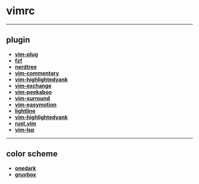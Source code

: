 # vimrc

------------------------
## plugin
- [**vim-plug**](https://github.com/junegunn/vim-plug)
- [**fzf**](https://github.com/junegunn/fzf.vim)
- [**nerdtree**](https://github.com/preservim/nerdtree)
- [**vim-commentary**](https://github.com/tpope/vim-commentary)
- [**vim-highlightedyank**](https://github.com/machakann/vim-highlightedyank)
- [**vim-exchange**](https://github.com/tommcdo/vim-exchange)
- [**vim-peekaboo**](https://github.com/junegunn/vim-peekaboo)
- [**vim-surround**](https://github.com/tpope/vim-surround)
- [**vim-easymotion**](https://github.com/easymotion/vim-easymotion)
- [**lightline**](https://github.com/itchyny/lightline.vim)
- [**vim-highlightedyank**](https://github.com/itchyny/vim-gitbranch)
- [**rust.vim**](https://github.com/rust-lang/rust.vim)
- [**vim-lsp**](https://github.com/prabirshrestha/vim-lsp)

<!-- - [**ale**](https://github.com/dense-analysis/ale) -->
<!-- - [**LeaderF**](https://github.com/Yggdroot/LeaderF) -->

-------------------------
## color scheme
- [**onedark**](https://github.com/joshdick/onedark.vim)
- [**gruvbox**](https://github.com/sainnhe/gruvbox-material)
<!-- Plug 'morhetz/gruvbox' -->
